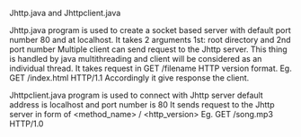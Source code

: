 
Jhttp.java and Jhttpclient.java

Jhttp.java program is used to create a socket based server with default port number 80 and at localhost.
It takes 2 arguments 1st: root directory and 2nd port number
Multiple client can send request to the Jhttp server. This thing is handled by java multithreading and client will be considered as an individual thread.
It takes request in GET /filename HTTP version format.
Eg. GET /index.html HTTP/1.1
Accordingly it give response the client.

Jhttpclient.java program is used to connect with Jhttp server default address is localhost and port number is 80
It sends request to the Jhttp server in form of <method_name> /<filename> <http_version>
Eg. GET /song.mp3 HTTP/1.0
